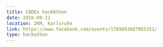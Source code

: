 ```yaml
---
title: CODEn hacKAthon
date: 2016-09-21
location: ZKM, Karlsruhe
link: https://www.facebook.com/events/1789683687955351/
type: hackathon
---
```

